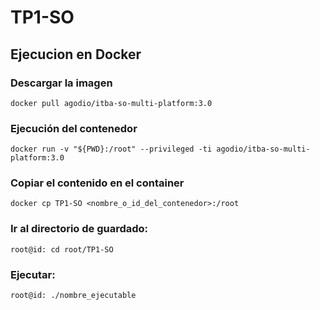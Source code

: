 # TP1-SO

## Ejecucion en Docker

### Descargar la imagen
`docker pull agodio/itba-so-multi-platform:3.0`

### Ejecución del contenedor
`docker run -v "${PWD}:/root" --privileged -ti agodio/itba-so-multi-platform:3.0`

### Copiar el contenido en el container
`docker cp TP1-SO <nombre_o_id_del_contenedor>:/root`

### Ir al directorio de guardado:
`root@id: cd root/TP1-SO`

### Ejecutar:
`root@id: ./nombre_ejecutable`